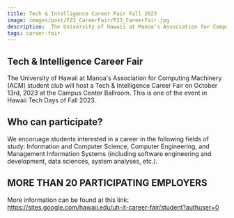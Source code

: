 ```yaml
---
title: Tech & Intelligence Career Fair Fall 2023
image: images/post/F23_CareerFair/F23_CareerFair.jpg
description:  The University of Hawaii at Manoa's Association for Computing Machinery (ACM) student club will host a Tech & Intelligence Career Fair on October 13rd, 2023 at the Campus Center Ballroom. 
tags: career-fair
---
```


## Tech & Intelligence Career Fair

The University of Hawaii at Manoa's Association for Computing Machinery (ACM) student club will host a Tech & Intelligence Career Fair on October 13rd, 2023 at the Campus Center Ballroom. 
This is one of the event in Hawaii Tech Days of Fall 2023.

## Who can participate?

We encoruage students interested in a career in the following fields of study: 
Information and Computer Science, Computer Engineering, and Management Information Systems (including software engineering and development, data sciences, system analyses, etc.).

## MORE THAN 20 PARTICIPATING EMPLOYERS

More information can be found at this link: <https://sites.google.com/hawaii.edu/uh-it-career-fair/student?authuser=0>

<link href="//cdn.rawgit.com/noelboss/featherlight/1.7.13/release/featherlight.min.css" type="text/css" rel="stylesheet" />
<script src="//code.jquery.com/jquery-latest.js"></script>
<script src="//cdn.rawgit.com/noelboss/featherlight/1.7.13/release/featherlight.min.js" type="text/javascript" charset="utf-8"></script>
<style>
